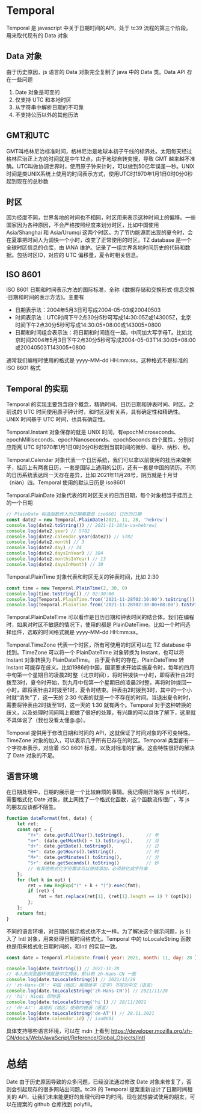 <!--
 * @Author: liubei
 * @Date: 2021-11-27 15:43:32
 * @LastEditTime: 2021-11-28 19:05:28
 * @Description: 
-->
# Temporal
Temporal 是 javascript 中关于日期时间的API，处于 tc39 流程的第三个阶段。用来取代现有的 Data 对象

## Data 对象
由于历史原因，js 语言的 Data 对象完全复制了 java 中的 Data 类。Data API 存在一些问题

1. Date 对象是可变的
2. 仅支持 UTC 和本地时区
3. 从字符串中解析日期的不可靠
4. 不支持公历以外的其他历法

<!-- 补充 解析日期的不可靠性的例子 -->
<!-- 补充 时区的例子 -->


## GMT和UTC
GMT叫格林尼治标准时间，格林尼治是地球本初子午线的标界处。太阳每天经过格林尼治正上方的时间就是中午12点。由于地球自转变慢，导致 GMT 越来越不准确。UTC叫做协调世界时，使用原子钟来计时，可以做到50亿年误差一秒。UNIX时间是类UNIX系统上使用的时间表示方式，使用UTC时1970年1月1日0时0分0秒起到现在的总秒数

## 时区
因为经度不同，世界各地的时间也不相同，时区用来表示这种时间上的偏移。一些国家因为各种原因，不会严格按照经度来划分时区，比如中国使用 Asia/Shanghai 和 Asia/Urumqi 这两个时区。为了节约能源而出现的夏令时，会在夏季把时间人为调快一个小时，改变了正常使用的时区。TZ database 是一个全球时区信息的仓库，由 IANA 维护。记录了一组世界各地时间历史的代码和数据。包括时区ID，对应的 UTC 偏移量，夏令时相关信息。

## ISO 8601
ISO 8601 日期和时间表示方法的国际标准，全称《数据存储和交换形式·信息交换·日期和时间的表示方法》。主要有
- 日期表示法：2004年5月3日可写成2004-05-03或20040503
- 时间表示法：UTC时间下午2点30分5秒可写成14:30:05Z或143005Z，北京时间下午2点30分5秒可写成14:30:05+08:00或143005+0800
- 日期和时间组合表示法：将日期和时间连在一起，中间加大写字母T。比如北京时间2004年5月3日下午2点30分5秒可写成2004-05-03T14:30:05+08:00或20040503T143005+0800

通常我们编程时使用的格式是 yyyy-MM-dd HH:mm:ss，这种格式不是标准的 ISO 8601 格式

## Temporal 的实现
Temporal 的实现主要包含四个概念，精确时间、日历日期和钟表时间、时区。之前说的 UTC 时间使用原子钟计时，和时区没有关系，具有确定性和精确性。UNIX 时间基于 UTC 时间，也具有确定性。

Temporal.Instant 对象保存的就是 UNIX 时间，有epochMicroseconds、epochMilliseconds、epochNanoseconds、epochSeconds 四个属性，分别对应距离 UTC 时1970年1月1日0时0分0秒起到当前时间的微秒、毫秒、纳秒、秒。

Temporal.Calendar 对象代表一个日历系统，我们可以拿以前使用的挂历来做例子，挂历上有两套日历，一套是国际上通用的公历，还有一套是中国的阴历。不同的日历系统表达同一天存在差异，比如 2021年11月28号，阴历就是十月廿（niàn）四。Temporal 使用的默认日历是 iso8601

Temporal.PlainDate 对象代表的和时区无关的日历日期，每个对象相当于挂历上的一个日期
```js
// PlainDate 构造函数传入的日期需要是 iso8601 日历的日期
const date2 = new Temporal.PlainDate(2021, 11, 28, 'hebrew')
console.log(date2.toString()) // 2021-11-28[u-ca=hebrew]
console.log(date2.year) // 5782
console.log(date2.calendar.year(date2)) // 5782
console.log(date2.month) // 3
console.log(date2.day) // 24
console.log(date2.daysInYear) // 384
console.log(date2.monthsInYear) // 13
console.log(date2.daysInMonth) // 30
```

Temporal.PlainTime 对象代表和时区无关的钟表时间，比如 2:30
```js
const time = new Temporal.PlainTime(2, 30, 0)
console.log(time.toString()) // 02:30:00
console.log(Temporal.PlainTime.from('2021-11-28T02:30:00').toString()) // 02:30:00
console.log(Temporal.PlainTime.from('2021-11-28T02:30:00+08:00').toString()) // 02:30:00
```

Temporal.PlainDateTime 可以看作是日历日期和钟表时间的结合体。我们在编程时，如果对时区不敏感的情况下，使用的都是 PlainDateTime。比如一个时间选择组件，选取的时间格式就是 yyyy-MM-dd HH:mm:ss。

Temporal.TimeZone 代表一个时区，所有可使用的时区可以在 TZ database 中找到。TimeZone 可以将一个 PlainDateTime 对象转换为 Instant，也可以将 Instant 对象转换为 PlainDateTime。
由于夏令时的存在，PlainDateTime 转 Instant 可能存在歧义。比如1986的中国，国家要求开始实施夏令时，每年的四月中旬第一个星期日的凌晨2时整（北京时间），将时钟拨快一小时，即将表针由2时拨至3时，夏令时开始，到九月中旬第一个星期日的凌晨2时整，再将时钟拨回一小时，即将表针由2时拨至1时，夏令时结束。钟表由2时拨到3时，其中的一个小时就“消失”了，这一天的 2:30 代表的就是一个不存在的时间。当退出夏令时时，需要将钟表由2时拨至1时，这一天的 1:30 就有两个。Temporal 对于这种转换的歧义，以及处理时间间隔上都做了很好的处理，有兴趣的可以具体了解下，这里就不具体说了（我也没看太懂@.@）。

Temporal 提供用于修改日期和时间的 API，这就保证了时间对象的不可变特性。TimeZone 对象的加入，可以表示几乎所有已存在的时区。Temporal 类型都有一个字符串表示，对应着 ISO 8601 标准，以及对标准的扩展。这些特性很好的解决了 Date 对象的不足。

## 语言环境
在日期处理中，日期的展示是一个比较麻烦的事情。我记得刚开始写 js 代码时，需要格式化 Date 对象，就上网找了一个格式化函数，这个函数流传很广，写 js 的朋友应该都不陌生。
```js
function dateFormat(fmt, date) {
    let ret;
    const opt = {
        "Y+": date.getFullYear().toString(),        // 年
        "m+": (date.getMonth() + 1).toString(),     // 月
        "d+": date.getDate().toString(),            // 日
        "H+": date.getHours().toString(),           // 时
        "M+": date.getMinutes().toString(),         // 分
        "S+": date.getSeconds().toString()          // 秒
        // 有其他格式化字符需求可以继续添加，必须转化成字符串
    };
    for (let k in opt) {
        ret = new RegExp("(" + k + ")").exec(fmt);
        if (ret) {
            fmt = fmt.replace(ret[1], (ret[1].length == 1) ? (opt[k]) : (opt[k].padStart(ret[1].length, "0")))
        };
    };
    return fmt;
}
```

不同的语言环境，对日期的展示格式也不太一样。为了解决这个展示问题，js 引入了 Intl 对象，用来处理日期时间格式化。Temporal 中的 toLocaleString 函数也是用来格式化日期时间的，和Intl 的实现一致。
```js
const date = Temporal.PlainDate.from({ year: 2021, month: 11, day: 28 });

console.log(date.toString()) // 2021-11-28
// 本人的浏览器环境就是中文简体，默认和 zh-Hans-CN 一致
console.log(date.toLocaleString()) // 2021/11/28
// 'zh-Hans-CN': 中国（地区）用简体字（文字）书写的中文（语言）
console.log(date.toLocaleString('zh-Hans-CN')) // 2021/11/28
// 'hi': Hindi 印地语
console.log(date.toLocaleString('hi')) // 28/11/2021
// 'de-AT': 奥地利（地区）使用的德语（语言）
console.log(date.toLocaleString('de-AT')) // 28.11.2021
console.log(date.calendar.id) // iso8601
```

具体支持哪些语言环境，可以在 mdn 上看到
https://developer.mozilla.org/zh-CN/docs/Web/JavaScript/Reference/Global_Objects/Intl


# 总结
Date 由于历史原因导致的众多问题，已经没法通过修改 Date 对象来修复了，否则会引起现存的很多网站出问题。tc39 的 Temporal 提案重新设计了日期时间相关的 API，让我们未来能更好的处理代码中的时间。现在就想尝试使用的朋友，可以在提案的 github 仓库找到 polyfill。
